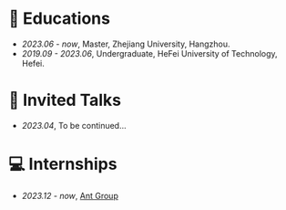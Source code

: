 # 📖 Educations
- *2023.06 - now*, Master, Zhejiang University, Hangzhou.
- *2019.09 - 2023.06*, Undergraduate, HeFei University of Technology, Hefei.

# 💬 Invited Talks
- *2023.04*, To be continued...

# 💻 Internships
- *2023.12 - now*, [Ant Group](http://www.antfin.com)
